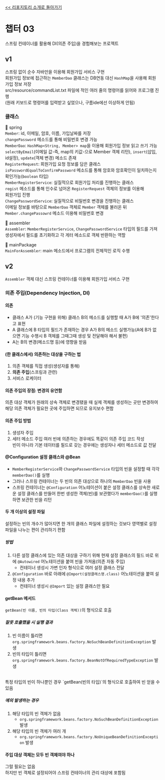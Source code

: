 [<< 리포지토리 소개로 돌아가기](../README.md)

# 챕터 03
스프링 컨테이너를 활용해 DI(의존 주입)을 경험해보는 프로젝트

## v1
스프링 없이 순수 자바만을 이용해 회원가입 서비스 구현<br>
회원가입 정보에 접근하는 `MemberDao` 클래스는 DB연동 대신 `HashMap`을 사용해 회원가입 정보 저장<br>
src/resource/commandList.txt 파일에 적인 여러 줄의 명령어를 읽어와 프로그램 진행<br>
(원래 키보드로 명령어를 입력받고 싶었으나, 구름ide에선 이상하게 안됨)

### 클래스
🎁 spring<br>
`Member`: id, 이메일, 암호, 이름, 가입날짜를 저장<br>
    `changePassword` 메소드를 통해 비밀번호 변경 가능<br>
`MemberDao`: `HashMap<String, Member> map`을 이용해 회원가입 정보 읽고 쓰기 가능<br>
    `selectByEmail`(이메일 값-즉, map의 키값-으로 Member 객체 리턴), `insert`(삽입, id설정), `update`(객체 변경) 메소드 존재<br>
`RegisterRequest`: 회원가입 요청 정보를 담은 클래스<br>
    `isPasswordEqualToConfirmPassword` 메소드를 통해 암호와 암호확인이 일치하는지 확인가능(`boolean` 타입)<br>
`MemberRegisterService`: 실질적으로 회원가입 처리를 진행하는 클래스<br>
    `regist` 메소드를 통해 인수로 넘어온 `RegisterRequest` 객체의 정보를 이용해<br>
    회원가입 진행<br>
`ChangePasswordService`: 실질적으로 비밀번호 변경을 진행하는 클래스<br>
    이메일 정보를 바탕으로 `MemberDao` 객체로 `Member` 객체를 불러온 뒤<br>
    `Member.changePassowrd` 메소드 이용해 비밀번호 변경
    
🎁 assembler<br>
`Assembler`: `MemberRegisterService`, `ChangePasswordService` 타입의 필드를 가져<br>
    생성자에서 필드를 초기화하고 각 게터 메소드로 객체 반환하는 역할
    
🎁 mainPackage<br>
`MainForAssembler`: main 메소드에서 프로그램의 전체적인 로직 수행


## v2
`Assembler` 객체 대신 스프링 컨테이너를 이용해 회원가입 서비스 구현

### 의존 주입(Dependency Injection, DI)
#### 의존
- 클래스 A가 (기능 구현을 위해) 클래스 B의 메소드를 실행할 때 A가 B에 '의존'한다고 표현
- A 클래스에 B 타입의 필드가 존재하는 경우 A가 B의 메소드 실행가능(A에 B가 없으면 기능 수행시 B 객체를 그때그때 생성 및 전달해야 해서 불편)
- A는 B의 변경(메소드명 등)에 영향을 받음
#### (한 클래스에서) 의존하는 대상을 구하는 법
1. 의존 객체를 직접 생성(생성자를 통해)
2. __의존 주입__(스프링과 관련)
3. 서비스 로케이터
#### 의존 주입의 장점: 변경의 유연함
의존 대상 객체가 원래의 상속 객체로 변경됐을 때 실제 객체를 생성하는 곳만 변경하여 해당 의존 객체가 필요한 곳에 주입하면 되므로 유지보수 편함

#### 의존 주입 방법
1. 생성자 주입
2. 세터 메소드 주입
여러 빈에 의존하는 경우에도 똑같이 의존 주입 코드 작성<br>
빈이 아니라 기본 데이터를 필드로 갖는 경우에는 생성자나 세터 메소드로 값 전달

#### @Configuration 설정 클래스와 @Bean
- `MemberRegisterService`와 `ChangePasswordService` 타입의 빈을 설정할 때 각각 `memberDao()`를 실행
- 그러나 스프링 컨테이너는 두 빈의 의존 대상으로 하나의 `MemberDao` 빈을 사용
- 스프링 컨테이너는 `@Configuration` 어노테이션이 붙은 설정 클래스를 상속한 새로운 설정 클래스를 만들어 한번 생성한 객체(빈)를 보관했다가 `memberDao()`를 실행하면 보관한 빈을 리턴

#### 두 개 이상의 설정 파일
설정하는 빈의 개수가 많아지면 한 개의 클래스 파일에 설정하는 것보다 영역별로 설정 파일을 나누는 편이 관리하기 편함

##### 방법
1. 다른 설정 클래스에 있는 의존 대상을 구하기 위해 현재 설정 클래스의 필드 바로 위에 `@Autowired` 어노테이션을 붙여 빈을 가져옴(의존 자동 주입)
    - 컨테이너 생성시 가변 인자 형식으로 여러 설정 클래스 전달
2. `@Configuration` 바로 아래에 `@Import(설정클래스명.class)` 어노테이션을 붙여 설정 내용 추가
    - 컨테이너 생성시 `@Import` 있는 설정 클래스만 필요
    
#### getBean 메서드
`getBean(빈 이름, 빈의 타입(Class 객체))`의 형식으로 호출

##### 잘못 호출했을 시 실행 결과
1. 빈 이름이 틀리면 `org.springframework.beans.factory.NoSuchBeanDefinitionException` 발생
2. 빈의 타입이 틀리면 `org.springframework.beans.factory.BeanNotOfRequiredTypeException` 발생
<br>
특정 타입의 빈이 하나뿐인 경우 `getBean(빈의 타입)`의 형식으로 호출하여 빈 얻을 수 있음

##### 예외 발생하는 경우
1. 해당 타입의 빈 객체가 없음
    - `org.springframework.beans.factory.NoSuchBeanDefinitionException` 발생
2. 해당 타입의 빈 객체가 여러 개
    - `org.springframework.beans.factory.NoUniqueBeanDefinitionException` 발생

#### 주입 대상 객체는 모두 빈 객체여야 하나
그럴 필요는 없음<br>
하지만 빈 객체로 설정되어야 스프링 컨테이너의 관리 대상에 포함됨
